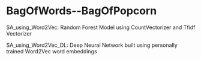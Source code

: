# BagOfWords--BagOfPopcorn

SA_using_Word2Vec: Random Forest Model using CountVectorizer and Tfidf Vectorizer

SA_using_Word2Vec_DL: Deep Neural Network built using personally trained Word2Vec word embeddings
